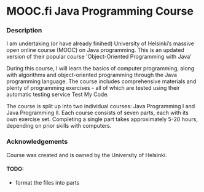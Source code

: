 # **MOOC.fi Java Programming Course**

### **Description**
I am undertaking (or have already finihed) University of Helsinki’s massive open online course (MOOC) on Java programming. This is an updated version of their popular course 'Object-Oriented Programming with Java'

During this course, I will learn the basics of computer programming, along with algorithms and object-oriented programming through the Java programming language. The course includes comprehensive materials and plenty of programming exercises - all of which are tested using their automatic testing service Test My Code.

The course is split up into two individual courses: Java Programming I and Java Programming II. Each course consists of seven parts, each with its own exercise set. Completing a single part takes approximately 5-20 hours, depending on prior skills with computers.

### **Acknowledgements**
Course was created and is owned by the University of Helsinki.

#### **TODO:**
* format the files into parts
